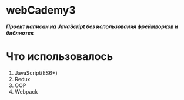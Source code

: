 # webCademy3

***Проект написан на JavaScript без использования фреймворков и библиотек***

# Что использовалось
1. JavaScript(ES6+)
2. Redux
3. OOP
4. Webpack
